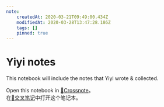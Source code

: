 ```yaml
---
note:
    createdAt: 2020-03-21T09:49:00.434Z
    modifiedAt: 2020-03-28T13:47:28.186Z
    tags: []
    pinned: true
---
```

# Yiyi notes

This notebook will include the notes that Yiyi wrote & collected.

Open this notebook in [📕Crossnote](https://crossnote.app/?repo=https%3A%2F%2Fgithub.com%2Fshd101wyy%2Fyiyi-notes.git&branch=master&filePath=README.md)。  
在[📕交叉笔记](https://crossnote.app/?repo=https%3A%2F%2Fgithub.com%2Fshd101wyy%2Fyiyi-notes.git&branch=master&filePath=README.md)中打开这个笔记本。